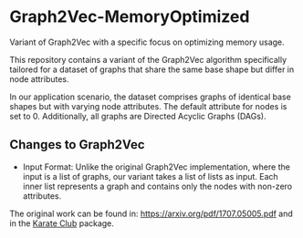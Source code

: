 # Graph2Vec-MemoryOptimized

Variant of Graph2Vec with a specific focus on optimizing memory usage.

This repository contains a variant of the Graph2Vec algorithm specifically tailored for a dataset of graphs that share the same base shape but differ in node attributes. 

In our application scenario, the dataset comprises graphs of identical base shapes but with varying node attributes. The default attribute for nodes is set to 0. Additionally, all graphs are Directed Acyclic Graphs (DAGs).

## Changes to Graph2Vec

* Input Format: Unlike the original Graph2Vec implementation, where the input is a list of graphs, our variant takes a list of lists as input. Each inner list represents a graph and contains only the nodes with non-zero attributes.


The original work can be found in: https://arxiv.org/pdf/1707.05005.pdf and in the [Karate Club](https://github.com/benedekrozemberczki/karateclub) package.

